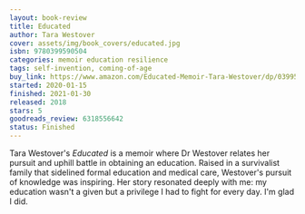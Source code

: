 ```yaml
---
layout: book-review
title: Educated
author: Tara Westover
cover: assets/img/book_covers/educated.jpg
isbn: 9780399590504
categories: memoir education resilience
tags: self-invention, coming-of-age
buy_link: https://www.amazon.com/Educated-Memoir-Tara-Westover/dp/0399590501
started: 2020-01-15
finished: 2021-01-30
released: 2018
stars: 5
goodreads_review: 6318556642
status: Finished
---
```


Tara Westover's *Educated* is a memoir where Dr Westover relates her pursuit and uphill battle in obtaining an education. Raised in a survivalist family that sidelined formal education and medical care, Westover's pursuit of knowledge was inspiring. Her story resonated deeply with me: my education wasn't a given but a privilege I had to fight for every day. I'm glad I did.
